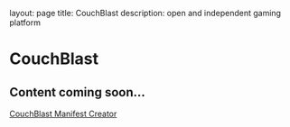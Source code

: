 layout: page
title: CouchBlast
description: open and independent gaming platform

# CouchBlast

## Content coming soon...


[CouchBlast Manifest Creator](https://exystem.github.io/couchblast/manifestcreator.html)

